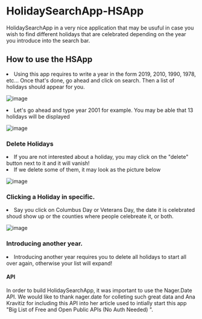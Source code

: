 # HolidaySearchApp-HSApp

HolidaySearchApp in a very nice application that may be usuful in case you wish to find different holidays that are celebrated depending on the year you introduce into the search bar.

## How to use the HSApp
<li> Using this app requires to write a year in the form 2019, 2010, 1990, 1978, etc... Once that's done, go ahead and click on search. Then a list of holidays should appear for you. </li>

![image](https://user-images.githubusercontent.com/112182396/207220179-fc742330-2c9c-4143-94c3-fcfdf6ed3d8b.png)


<li> Let's go ahead and type year 2001 for example. You may be able that 13 holidays will be displayed </li>

![image](https://user-images.githubusercontent.com/112182396/207221870-51c37881-6dec-4aa8-8880-4af1dacd20cd.png)

### Delete Holidays

<li> If you are not interested about a holiday, you may click on the "delete" button next to it and it will vanish! </li>
<li> If we delete some of them, it may look as the picture below </li>

![image](https://user-images.githubusercontent.com/112182396/207222306-91a5a9cb-ade0-4159-9ffe-6bccca99790b.png)

### Clicking a Holiday in specific.

<li> Say you click on Columbus Day or Veterans Day, the date it is celebrated shoud show up or the counties where people celebreate it, or both. </li>

![image](https://user-images.githubusercontent.com/112182396/207223281-66f80364-95b2-42b6-9961-c0f69187e201.png)

### Introducing another year.
<li> Introducing another year requires you to delete all holidays to start all over again, otherwise your list will expand! </li>


#### API

In order to build HolidaySearchApp, it was important to use the Nager.Date API. We would like to thank nager.date for colleting such great data and Ana Kravitiz for including this API into her article used to intially start this app "Big List of Free and Open Public APIs (No Auth Needed) ".












